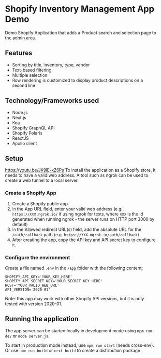 # Shopify Inventory Management App Demo

Demo Shopify Application that adds a Product search and selection page to the admin area.

## Features

- Sorting by title, inventory, type, vendor
- Text-based filtering
- Multiple selection
- Row rendering is customized to display product descriptions on a second line

## Technology/Frameworks used

- Node.js
- Next.js
- Koa
- Shopify GraphQL API
- Shopify Polaris
- ReactJS
- Apollo client

## Setup

https://youtu.be/JK9lE-xZ6Ps
To install the application as a Shopify store, it needs to have a valid web address.
A tool such as ngrok can be used to create a web tunnel to a local server.

### Create a Shopify App

1. Create a Shopify public app.
2. In the App URL field, enter your valid web address (e.g., `https://XXX.ngrok.io/` if using ngrok for tests, where `XXX` is the id generated when running ngrok - the server runs on HTTP port 3000 by default)
3. In the Allowed redirect URL(s) field, add the absolute URL for the `/auth/callback` path (e.g. `https://XXX.ngrok.io/auth/callback`)
4. After creating the app, copy the API key and API secret key to configure it.

### Configure the environment

Create a file named `.env` in the `/app` folder with the following content:

```
SHOPIFY_API_KEY='YOUR_KEY_HERE'
SHOPIFY_API_SECRET_KEY='YOUR_SECRET_KEY_HERE'
HOST='YOUR_VALID_WEB_URL'
API_VERSION='2020-01'
```

Note: this app may work with other Shopify API versions, but it is only tested with version 2020-01.

## Running the application

The app server can be started locally in development mode using `npm run dev` or `node server.js`.

To start in production mode instead, use `npm run start` (needs cross-env).
Or use `npm run build` or `next build` to create a distribution package.
